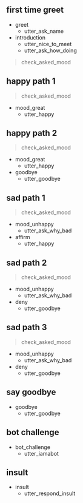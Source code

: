 ## first time greet
* greet
  - utter_ask_name
* introduction
  - utter_nice_to_meet
  - utter_ask_how_doing
> check_asked_mood

## happy path 1
> check_asked_mood
* mood_great
  - utter_happy

## happy path 2
> check_asked_mood
* mood_great
  - utter_happy
* goodbye
  - utter_goodbye

## sad path 1
> check_asked_mood
* mood_unhappy
  - utter_ask_why_bad
* affirm
  - utter_happy

## sad path 2
> check_asked_mood
* mood_unhappy
  - utter_ask_why_bad
* deny
  - utter_goodbye

## sad path 3
> check_asked_mood
* mood_unhappy
  - utter_ask_why_bad
* deny
  - utter_goodbye

## say goodbye
* goodbye
  - utter_goodbye

## bot challenge
* bot_challenge
  - utter_iamabot

## insult
* insult
  - utter_respond_insult